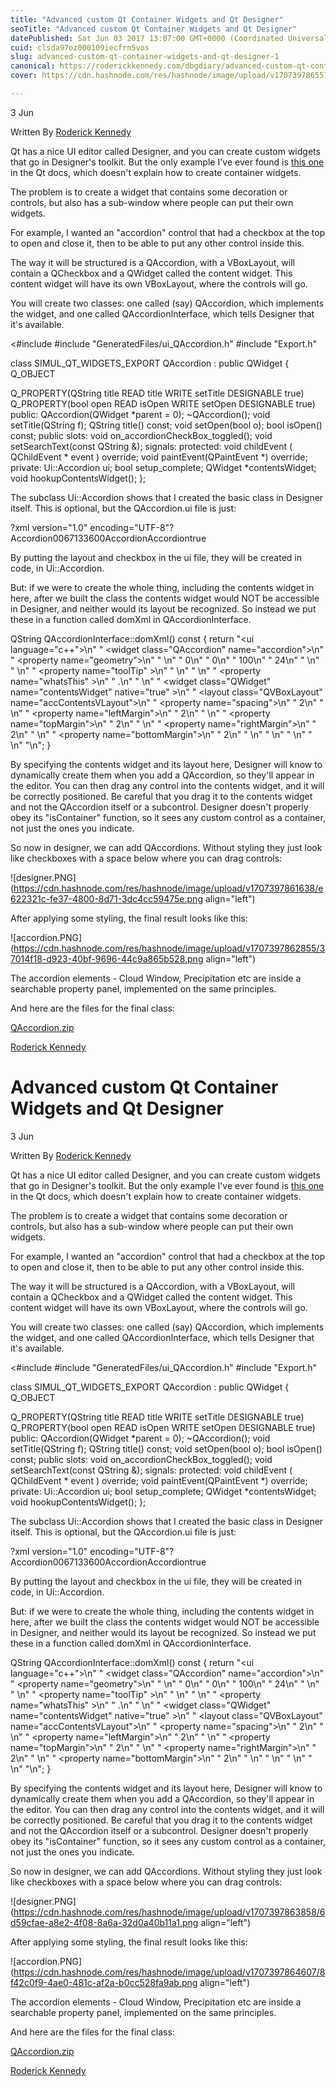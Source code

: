 ```yaml
---
title: "Advanced custom Qt Container Widgets and Qt Designer"
seoTitle: "Advanced custom Qt Container Widgets and Qt Designer"
datePublished: Sat Jun 03 2017 13:07:00 GMT+0000 (Coordinated Universal Time)
cuid: clsda97oz000109iecfrn5vos
slug: advanced-custom-qt-container-widgets-and-qt-designer-1
canonical: https://roderickkennedy.com/dbgdiary/advanced-custom-qt-container-widgets-and-qt-designer
cover: https://cdn.hashnode.com/res/hashnode/image/upload/v1707397865579/a060371c-5310-4a07-b4c4-86326b3104ff.png

---
```


3 Jun

Written By [Roderick Kennedy](https://roderickkennedy.com/dbgdiary?author=5f08d2770b281846bf04ee3b)

Qt has a nice UI editor called Designer, and you can create custom widgets that go in Designer's toolkit. But the only example I've ever found is [this one](http://doc.qt.io/qt-5/designer-creating-custom-widgets.html) in the Qt docs, which doesn't explain how to create container widgets.

The problem is to create a widget that contains some decoration or controls, but also has a sub-window where people can put their own widgets.

For example, I wanted an "accordion" control that had a checkbox at the top to open and close it, then to be able to put any other control inside this.

The way it will be structured is a QAccordion, with a VBoxLayout, will contain a QCheckbox and a QWidget called the content widget. This content widget will have its own VBoxLayout, where the controls will go.

You will create two classes: one called (say) QAccordion, which implements the widget, and one called QAccordionInterface, which tells Designer that it's available.

&lt;#include #include "GeneratedFiles/ui\_QAccordion.h" #include "Export.h"

class SIMUL\_QT\_WIDGETS\_EXPORT QAccordion : public QWidget { Q\_OBJECT

Q\_PROPERTY(QString title READ title WRITE setTitle DESIGNABLE true) Q\_PROPERTY(bool open READ isOpen WRITE setOpen DESIGNABLE true) public: QAccordion(QWidget \*parent = 0); ~QAccordion(); void setTitle(QString f); QString title() const; void setOpen(bool o); bool isOpen() const; public slots: void on\_accordionCheckBox\_toggled(); void setSearchText(const QString &); signals: protected: void childEvent ( QChildEvent \* event ) override; void paintEvent(QPaintEvent \*) override; private: Ui::Accordion ui; bool setup\_complete; QWidget \*contentsWidget; void hookupContentsWidget(); };

The subclass Ui::Accordion shows that I created the basic class in Designer itself. This is optional, but the QAccordion.ui file is just:

?xml version="1.0" encoding="UTF-8"? Accordion0067133600AccordionAccordiontrue

By putting the layout and checkbox in the ui file, they will be created in code, in Ui::Accordion.

But: if we were to create the whole thing, including the contents widget in here, after we built the class the contents widget would NOT be accessible in Designer, and neither would its layout be recognized. So instead we put these in a function called domXml in QAccordionInterface.

QString QAccordionInterface::domXml() const { return "&lt;ui language="c++"&gt;\\n" " &lt;widget class="QAccordion" name="accordion"&gt;\\n" " &lt;property name="geometry"&gt;\\n" " \\n" " 0\\n" " 0\\n" " 100\\n" " 24\\n" " \\n" " \\n" " &lt;property name="toolTip" &gt;\\n" " \\n" " \\n" " &lt;property name="whatsThis" &gt;\\n" " .\\n" " \\n" " &lt;widget class="QWidget" name="contentsWidget" native="true" &gt;\\n" " &lt;layout class="QVBoxLayout" name="accContentsVLayout"&gt;\\n" " &lt;property name="spacing"&gt;\\n" " 2\\n" " \\n" " &lt;property name="leftMargin"&gt;\\n" " 2\\n" " \\n" " &lt;property name="topMargin"&gt;\\n" " 2\\n" " \\n" " &lt;property name="rightMargin"&gt;\\n" " 2\\n" " \\n" " &lt;property name="bottomMargin"&gt;\\n" " 2\\n" " \\n" " \\n" " \\n" " \\n" "\\n"; }

By specifying the contents widget and its layout here, Designer will know to dynamically create them when you add a QAccordion, so they'll appear in the editor. You can then drag any control into the contents widget, and it will be correctly positioned. Be careful that you drag it to the contents widget and not the QAccordion itself or a subcontrol. Designer doesn't properly obey its "isContainer" function, so it sees any custom control as a container, not just the ones you indicate.

So now in designer, we can add QAccordions. Without styling they just look like checkboxes with a space below where you can drag controls:

![designer.PNG](https://cdn.hashnode.com/res/hashnode/image/upload/v1707397861638/e622321c-fe37-4800-8d71-3dc4cc59475e.png align="left")

After applying some styling, the final result looks like this:

![accordion.PNG](https://cdn.hashnode.com/res/hashnode/image/upload/v1707397862855/37014f18-d923-40bf-9696-44c9a865b528.png align="left")

The accordion elements - Cloud Window, Precipitation etc are inside a searchable property panel, implemented on the same principles.

And here are the files for the final class:

[QAccordion.zip](https://simul.co/wp-content/uploads/blog-files/QAccordion.zip)

[Roderick Kennedy](https://roderickkennedy.com/dbgdiary?author=5f08d2770b281846bf04ee3b)

# Advanced custom Qt Container Widgets and Qt Designer

3 Jun

Written By [Roderick Kennedy](https://roderickkennedy.com/dbgdiary?author=5f08d2770b281846bf04ee3b)

Qt has a nice UI editor called Designer, and you can create custom widgets that go in Designer's toolkit. But the only example I've ever found is [this one](http://doc.qt.io/qt-5/designer-creating-custom-widgets.html) in the Qt docs, which doesn't explain how to create container widgets.

The problem is to create a widget that contains some decoration or controls, but also has a sub-window where people can put their own widgets.

For example, I wanted an "accordion" control that had a checkbox at the top to open and close it, then to be able to put any other control inside this.

The way it will be structured is a QAccordion, with a VBoxLayout, will contain a QCheckbox and a QWidget called the content widget. This content widget will have its own VBoxLayout, where the controls will go.

You will create two classes: one called (say) QAccordion, which implements the widget, and one called QAccordionInterface, which tells Designer that it's available.

&lt;#include #include "GeneratedFiles/ui\_QAccordion.h" #include "Export.h"

class SIMUL\_QT\_WIDGETS\_EXPORT QAccordion : public QWidget { Q\_OBJECT

Q\_PROPERTY(QString title READ title WRITE setTitle DESIGNABLE true) Q\_PROPERTY(bool open READ isOpen WRITE setOpen DESIGNABLE true) public: QAccordion(QWidget \*parent = 0); ~QAccordion(); void setTitle(QString f); QString title() const; void setOpen(bool o); bool isOpen() const; public slots: void on\_accordionCheckBox\_toggled(); void setSearchText(const QString &); signals: protected: void childEvent ( QChildEvent \* event ) override; void paintEvent(QPaintEvent \*) override; private: Ui::Accordion ui; bool setup\_complete; QWidget \*contentsWidget; void hookupContentsWidget(); };

The subclass Ui::Accordion shows that I created the basic class in Designer itself. This is optional, but the QAccordion.ui file is just:

?xml version="1.0" encoding="UTF-8"? Accordion0067133600AccordionAccordiontrue

By putting the layout and checkbox in the ui file, they will be created in code, in Ui::Accordion.

But: if we were to create the whole thing, including the contents widget in here, after we built the class the contents widget would NOT be accessible in Designer, and neither would its layout be recognized. So instead we put these in a function called domXml in QAccordionInterface.

QString QAccordionInterface::domXml() const { return "&lt;ui language="c++"&gt;\\n" " &lt;widget class="QAccordion" name="accordion"&gt;\\n" " &lt;property name="geometry"&gt;\\n" " \\n" " 0\\n" " 0\\n" " 100\\n" " 24\\n" " \\n" " \\n" " &lt;property name="toolTip" &gt;\\n" " \\n" " \\n" " &lt;property name="whatsThis" &gt;\\n" " .\\n" " \\n" " &lt;widget class="QWidget" name="contentsWidget" native="true" &gt;\\n" " &lt;layout class="QVBoxLayout" name="accContentsVLayout"&gt;\\n" " &lt;property name="spacing"&gt;\\n" " 2\\n" " \\n" " &lt;property name="leftMargin"&gt;\\n" " 2\\n" " \\n" " &lt;property name="topMargin"&gt;\\n" " 2\\n" " \\n" " &lt;property name="rightMargin"&gt;\\n" " 2\\n" " \\n" " &lt;property name="bottomMargin"&gt;\\n" " 2\\n" " \\n" " \\n" " \\n" " \\n" "\\n"; }

By specifying the contents widget and its layout here, Designer will know to dynamically create them when you add a QAccordion, so they'll appear in the editor. You can then drag any control into the contents widget, and it will be correctly positioned. Be careful that you drag it to the contents widget and not the QAccordion itself or a subcontrol. Designer doesn't properly obey its "isContainer" function, so it sees any custom control as a container, not just the ones you indicate.

So now in designer, we can add QAccordions. Without styling they just look like checkboxes with a space below where you can drag controls:

![designer.PNG](https://cdn.hashnode.com/res/hashnode/image/upload/v1707397863858/6d59cfae-a8e2-4f08-8a6a-32d0a40b11a1.png align="left")

After applying some styling, the final result looks like this:

![accordion.PNG](https://cdn.hashnode.com/res/hashnode/image/upload/v1707397864607/8f42c0f9-4ae0-481c-af2a-b0cc528fa9ab.png align="left")

The accordion elements - Cloud Window, Precipitation etc are inside a searchable property panel, implemented on the same principles.

And here are the files for the final class:

[QAccordion.zip](https://simul.co/wp-content/uploads/blog-files/QAccordion.zip)

[Roderick Kennedy](https://roderickkennedy.com/dbgdiary?author=5f08d2770b281846bf04ee3b)